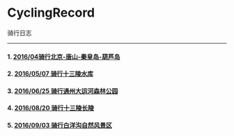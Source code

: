 # CyclingRecord
骑行日志

----

#### 1. [2016/04骑行北京-唐山-秦皇岛-葫芦岛 ](https://github.com/zhiqiang21/CyclingRecord/issues/2)
#### 2. [2016/05/07 骑行十三陵水库](https://github.com/zhiqiang21/CyclingRecord/issues/1)
#### 3. [2016/06/25 骑行通州大运河森林公园](https://github.com/zhiqiang21/CyclingRecord/issues/3)
#### 4. [2016/08/20 骑行十三陵长陵](https://github.com/zhiqiang21/CyclingRecord/issues/4)
#### 5. [2016/09/03 骑行白洋沟自然风景区](https://github.com/zhiqiang21/CyclingRecord/issues/5)
